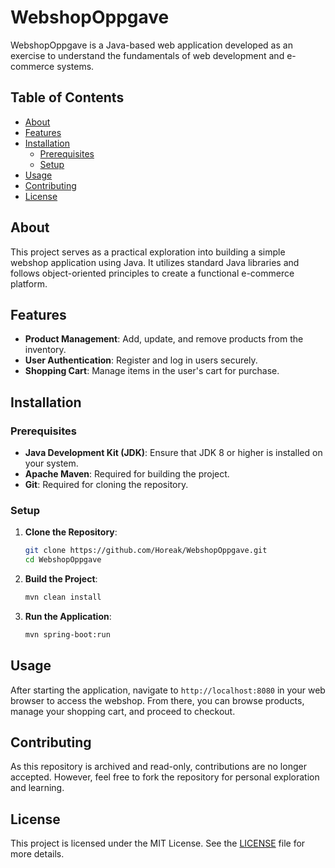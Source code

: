 # WebshopOppgave

WebshopOppgave is a Java-based web application developed as an exercise to understand the fundamentals of web development and e-commerce systems.

## Table of Contents

- [About](#about)
- [Features](#features)
- [Installation](#installation)
  - [Prerequisites](#prerequisites)
  - [Setup](#setup)
- [Usage](#usage)
- [Contributing](#contributing)
- [License](#license)

## About

This project serves as a practical exploration into building a simple webshop application using Java. It utilizes standard Java libraries and follows object-oriented principles to create a functional e-commerce platform.

## Features

- **Product Management**: Add, update, and remove products from the inventory.
- **User Authentication**: Register and log in users securely.
- **Shopping Cart**: Manage items in the user's cart for purchase.

## Installation

### Prerequisites

- **Java Development Kit (JDK)**: Ensure that JDK 8 or higher is installed on your system.
- **Apache Maven**: Required for building the project.
- **Git**: Required for cloning the repository.

### Setup

1. **Clone the Repository**:

   ```bash
   git clone https://github.com/Horeak/WebshopOppgave.git
   cd WebshopOppgave
   ```

2. **Build the Project**:

   ```bash
   mvn clean install
   ```

3. **Run the Application**:

   ```bash
   mvn spring-boot:run
   ```

## Usage

After starting the application, navigate to `http://localhost:8080` in your web browser to access the webshop. From there, you can browse products, manage your shopping cart, and proceed to checkout.

## Contributing

As this repository is archived and read-only, contributions are no longer accepted. However, feel free to fork the repository for personal exploration and learning.

## License

This project is licensed under the MIT License. See the [LICENSE](LICENSE) file for more details.

